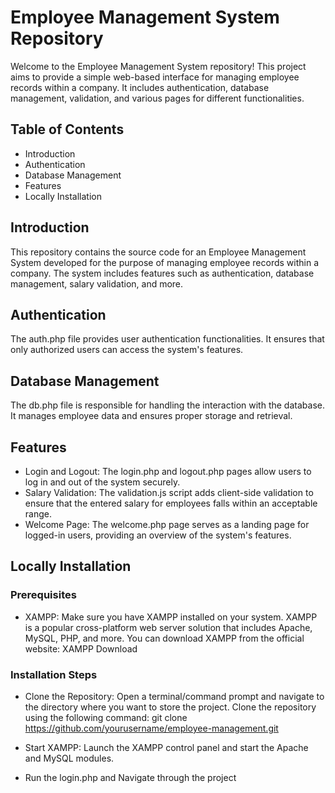 # Employee Management System Repository

Welcome to the Employee Management System repository! This project aims to provide a simple web-based interface for managing employee records within a company. It includes authentication, database management, validation, and various pages for different functionalities.

## Table of Contents
- Introduction
- Authentication
- Database Management
- Features
- Locally Installation

## Introduction
This repository contains the source code for an Employee Management System developed for the purpose of managing employee records within a company. The system includes features such as authentication, database management, salary validation, and more.

## Authentication
The auth.php file provides user authentication functionalities. It ensures that only authorized users can access the system's features.

## Database Management
The db.php file is responsible for handling the interaction with the database. It manages employee data and ensures proper storage and retrieval.

## Features
- Login and Logout: The login.php and logout.php pages allow users to log in and out of the system securely.
- Salary Validation: The validation.js script adds client-side validation to ensure that the entered salary for employees falls within an acceptable range.
- Welcome Page: The welcome.php page serves as a landing page for logged-in users, providing an overview of the system's features.

## Locally Installation
### Prerequisites
- XAMPP: Make sure you have XAMPP installed on your system. XAMPP is a popular cross-platform web server solution that includes Apache, MySQL, PHP, and more. You can download XAMPP from the official website: XAMPP Download

### Installation Steps

- Clone the Repository: Open a terminal/command prompt and navigate to the directory where you want to store the project. Clone the repository using the following command:
git clone https://github.com/yourusername/employee-management.git

- Start XAMPP: Launch the XAMPP control panel and start the Apache and MySQL modules.
  
- Run the login.php and Navigate through the project
  
